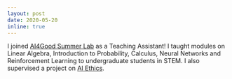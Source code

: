 ```yaml
---
layout: post
date: 2020-05-20
inline: true
---
```


I joined [AI4Good Summer Lab](https://www.ai4goodlab.com/) as a Teaching Assistant! I taught modules on Linear Algebra, Introduction to Probability, Calculus, Neural Networks and Reinforcement Learning to undergraduate students in STEM. I also supervised a project on [AI Ethics](https://github.com/Slowika/AI_Ethics).
